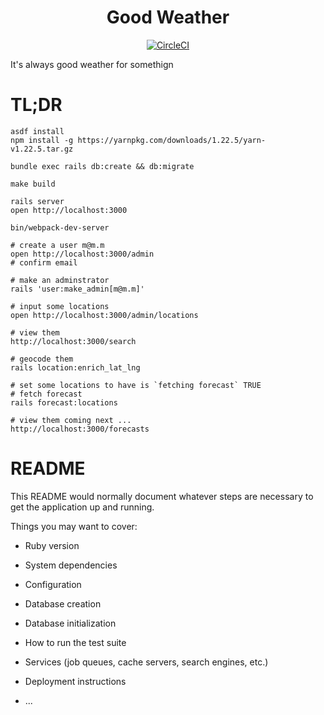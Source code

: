 <h1 align="center">Good Weather</h1>

<div align="center">

[![CircleCI](https://circleci.com/gh/enitschorn/good-weather.svg?style=svg)](https://circleci.com/gh/enitschorn/good-weather)

</div>

It's always good weather for somethign

# TL;DR

```
asdf install
npm install -g https://yarnpkg.com/downloads/1.22.5/yarn-v1.22.5.tar.gz

bundle exec rails db:create && db:migrate

make build

rails server
open http://localhost:3000

bin/webpack-dev-server

# create a user m@m.m
open http://localhost:3000/admin
# confirm email

# make an adminstrator
rails 'user:make_admin[m@m.m]'

# input some locations
open http://localhost:3000/admin/locations

# view them
http://localhost:3000/search

# geocode them
rails location:enrich_lat_lng

# set some locations to have is `fetching forecast` TRUE
# fetch forecast
rails forecast:locations

# view them coming next ...
http://localhost:3000/forecasts
```

# README

This README would normally document whatever steps are necessary to get the
application up and running.

Things you may want to cover:

* Ruby version

* System dependencies

* Configuration

* Database creation

* Database initialization

* How to run the test suite

* Services (job queues, cache servers, search engines, etc.)

* Deployment instructions

* ...
